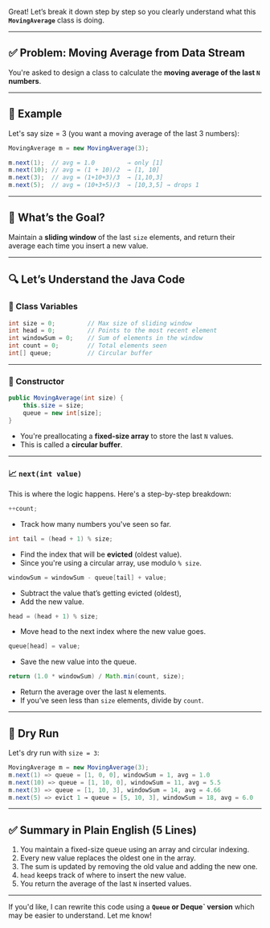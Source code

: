 Great! Let’s break it down step by step so you clearly understand what this **`MovingAverage`** class is doing.

---

## ✅ **Problem: Moving Average from Data Stream**

You're asked to design a class to calculate the **moving average of the last `N` numbers**.

---

## 🎯 Example

Let's say size = 3 (you want a moving average of the last 3 numbers):

```java
MovingAverage m = new MovingAverage(3);

m.next(1);  // avg = 1.0         → only [1]
m.next(10); // avg = (1 + 10)/2  → [1, 10]
m.next(3);  // avg = (1+10+3)/3  → [1,10,3]
m.next(5);  // avg = (10+3+5)/3  → [10,3,5] → drops 1
```

---

## 🧠 What’s the Goal?

Maintain a **sliding window** of the last `size` elements, and return their average each time you insert a new value.

---

## 🔍 Let’s Understand the Java Code

### 🧱 Class Variables

```java
int size = 0;         // Max size of sliding window
int head = 0;         // Points to the most recent element
int windowSum = 0;    // Sum of elements in the window
int count = 0;        // Total elements seen
int[] queue;          // Circular buffer
```

---

### 👷 Constructor

```java
public MovingAverage(int size) {
    this.size = size;
    queue = new int[size];
}
```

* You're preallocating a **fixed-size array** to store the last `N` values.
* This is called a **circular buffer**.

---

### 📈 `next(int value)`

This is where the logic happens. Here's a step-by-step breakdown:

```java
++count;
```

* Track how many numbers you've seen so far.

```java
int tail = (head + 1) % size;
```

* Find the index that will be **evicted** (oldest value).
* Since you're using a circular array, use modulo `% size`.

```java
windowSum = windowSum - queue[tail] + value;
```

* Subtract the value that’s getting evicted (oldest),
* Add the new value.

```java
head = (head + 1) % size;
```

* Move head to the next index where the new value goes.

```java
queue[head] = value;
```

* Save the new value into the queue.

```java
return (1.0 * windowSum) / Math.min(count, size);
```

* Return the average over the last `N` elements.
* If you’ve seen less than `size` elements, divide by `count`.

---

## 🔁 Dry Run

Let's dry run with `size = 3`:

```java
MovingAverage m = new MovingAverage(3);
m.next(1) => queue = [1, 0, 0], windowSum = 1, avg = 1.0
m.next(10) => queue = [1, 10, 0], windowSum = 11, avg = 5.5
m.next(3) => queue = [1, 10, 3], windowSum = 14, avg = 4.66
m.next(5) => evict 1 → queue = [5, 10, 3], windowSum = 18, avg = 6.0
```

---

## ✅ Summary in Plain English (5 Lines)

1. You maintain a fixed-size queue using an array and circular indexing.
2. Every new value replaces the oldest one in the array.
3. The sum is updated by removing the old value and adding the new one.
4. `head` keeps track of where to insert the new value.
5. You return the average of the last `N` inserted values.

---

If you'd like, I can rewrite this code using a **`Queue` or Deque\` version** which may be easier to understand. Let me know!
